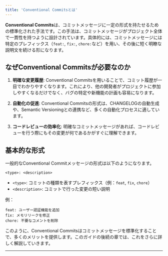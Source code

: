 ```yaml
---
title: 'Conventional Commitsとは'
---
```


**Conventional Commits**は、コミットメッセージに一定の形式を持たせるための標準化された手法です。この手法は、コミットメッセージがプロジェクト全体で一貫性を持つように設計されています。具体的には、コミットメッセージには特定のプレフィックス（`feat:`, `fix:`, `chore:`など）を用い、その後に短く明瞭な説明文を続ける形になります。

## なぜConventional Commitsが必要なのか

1. **明確な変更履歴**: Conventional Commitsを用いることで、コミット履歴が一目でわかりやすくなります。これにより、他の開発者がプロジェクトに参加しやすくなるだけでなく、バグの特定や新機能の計画も容易になります。

2. **自動化の促進**: Conventional Commitsの形式は、CHANGELOGの自動生成や、Semantic Versioningとの連携など、多くの自動化プロセスに適しています。

3. **コードレビューの効率化**: 明確なコミットメッセージがあれば、コードレビューを行う際にもその変更が何であるかがすぐに理解できます。

## 基本的な形式

一般的なConventional Commitメッセージの形式は以下のようになります。

```
<type>: <description>
```

- `<type>`: コミットの種類を表すプレフィックス（例：`feat`, `fix`, `chore`）
- `<description>`: コミットで行った変更の短い説明

例：

```
feat: ユーザー認証機能を追加
fix: メモリリークを修正
chore: 不要なコメントを削除
```

このように、Conventional Commitsはコミットメッセージを標準化することで、多くのメリットを提供します。このガイドの後続の章では、これをさらに詳しく解説していきます。

---
